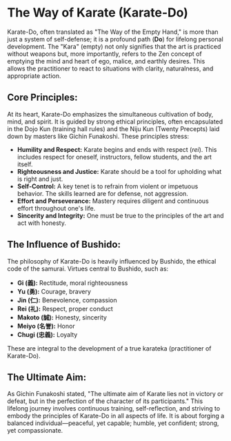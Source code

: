 # The Way of Karate (Karate-Do)

Karate-Do, often translated as "The Way of the Empty Hand," is more than just a system of self-defense; it is a profound path (**Do**) for lifelong personal development. The "Kara" (empty) not only signifies that the art is practiced without weapons but, more importantly, refers to the Zen concept of emptying the mind and heart of ego, malice, and earthly desires. This allows the practitioner to react to situations with clarity, naturalness, and appropriate action.

## Core Principles:

At its heart, Karate-Do emphasizes the simultaneous cultivation of body, mind, and spirit. It is guided by strong ethical principles, often encapsulated in the Dojo Kun (training hall rules) and the Niju Kun (Twenty Precepts) laid down by masters like Gichin Funakoshi. These principles stress:

*   **Humility and Respect:** Karate begins and ends with respect (_rei_). This includes respect for oneself, instructors, fellow students, and the art itself.
*   **Righteousness and Justice:** Karate should be a tool for upholding what is right and just.
*   **Self-Control:** A key tenet is to refrain from violent or impetuous behavior. The skills learned are for defense, not aggression.
*   **Effort and Perseverance:** Mastery requires diligent and continuous effort throughout one's life.
*   **Sincerity and Integrity:** One must be true to the principles of the art and act with honesty.

## The Influence of Bushido:

The philosophy of Karate-Do is heavily influenced by Bushido, the ethical code of the samurai. Virtues central to Bushido, such as:

*   **Gi (義):** Rectitude, moral righteousness
*   **Yu (勇):** Courage, bravery
*   **Jin (仁):** Benevolence, compassion
*   **Rei (礼):** Respect, proper conduct
*   **Makoto (誠):** Honesty, sincerity
*   **Meiyo (名誉):** Honor
*   **Chugi (忠義):** Loyalty

These are integral to the development of a true karateka (practitioner of Karate-Do).

## The Ultimate Aim:

As Gichin Funakoshi stated, "The ultimate aim of Karate lies not in victory or defeat, but in the perfection of the character of its participants." This lifelong journey involves continuous training, self-reflection, and striving to embody the principles of Karate-Do in all aspects of life. It is about forging a balanced individual—peaceful, yet capable; humble, yet confident; strong, yet compassionate. 